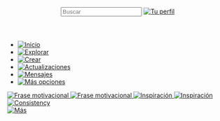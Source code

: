 <!DOCTYPE html>
<html lang="es">
  <head>
    <meta charset="UTF-8" />
    <meta name="viewport" content="width=device-width, initial-scale=1.0" />
    <title>PINTEREST</title>
    <link
      rel="icon"
      href="https://res.cloudinary.com/dgmvmtx2c/image/upload/v1738241167/pinterest_png_cr6gi3.png"
      type="icon/png"
    />
    <meta
      name="description"
      content="plataforma digital para inspiracion e ideas en imagenes"
    />
  </head>
  <body>
    <header> 
      <input type="text" placeholder="Buscar">
      <a href="#"> 
        <img src="https://res.cloudinary.com/dgmvmtx2c/image/upload/v1738881557/Captura_de_pantalla_2025-02-05_202015_ipg0pg.png" alt="Tu perfil"/> 
      </a>
    </header>
      <nav>
        <ul>
          <li>
            <a href="#inicio">
              <img src="https://res.cloudinary.com/dgmvmtx2c/image/upload/v1738881558/Captura_de_pantalla_2025-02-05_201948_mb6ykn.png" alt="Inicio"/>
            </a>
          </li>
          <li>
            <a href="#Explorar">
              <img src="https://res.cloudinary.com/dgmvmtx2c/image/upload/v1738881558/Captura_de_pantalla_2025-02-05_201954_vuhhgo.png" alt="Explorar"/>
          </li>
          <li>
            <a href="#Crear">
              <img src="https://res.cloudinary.com/dgmvmtx2c/image/upload/v1738881558/Captura_de_pantalla_2025-02-05_201957_njsbaz.png" alt="Crear"/>
          </li>
          <li>
            <a href="#Actualizaciones">
              <img src="https://res.cloudinary.com/dgmvmtx2c/image/upload/v1738881560/Captura_de_pantalla_2025-02-05_202001_xtpujv.png" alt="Actualizaciones"/>
          </li>
          <li>
            <a href="#Mensajes">
              <img src="https://res.cloudinary.com/dgmvmtx2c/image/upload/v1738881560/Captura_de_pantalla_2025-02-05_202005_uc2scz.png" alt="Mensajes"/>
          </li>         
          <li>
            <a href="#Más Opciones">
              <img src="https://res.cloudinary.com/dgmvmtx2c/image/upload/v1738881561/Captura_de_pantalla_2025-02-05_202009_w6xnma.png" alt="Más opciones"/>
          </li>
        </ul>
      </nav>
      <main>
        <img
          src="https://res.cloudinary.com/dgmvmtx2c/image/upload/v1738881557/Captura_de_pantalla_2025-02-05_204831_flcloj.png"
          alt="Frase motivacional"
        />
        <img
        src="https://res.cloudinary.com/dgmvmtx2c/image/upload/v1738881558/Captura_de_pantalla_2025-02-05_204837_oiw2zt.png"
        alt="Frase motivacional"
       />
      <img
        src="https://res.cloudinary.com/dgmvmtx2c/image/upload/v1738881558/Captura_de_pantalla_2025-02-05_204841_t0xabj.png"
        alt="Inspiración"
      />
      <img
      src="https://res.cloudinary.com/dgmvmtx2c/image/upload/v1738881558/Captura_de_pantalla_2025-02-05_204841_t0xabj.png"
      alt="Inspiración"
      />
      <img
      src="https://res.cloudinary.com/dgmvmtx2c/image/upload/v1738881558/Captura_de_pantalla_2025-02-05_204849_rktv84.png"
      alt="Consistency"
      />        
    </main>
  </body>
  <section>
    <a href="#Más">
      <img src="https://res.cloudinary.com/dgmvmtx2c/image/upload/v1738881557/Captura_de_pantalla_2025-02-05_202021_vpf9fz.png" alt="Más"/>
  </section>
</html>
